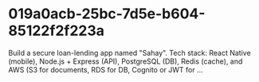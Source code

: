 # 019a0acb-25bc-7d5e-b604-85122f2f223a
Build a secure loan-lending app named "Sahay". Tech stack: React Native (mobile), Node.js + Express (API), PostgreSQL (DB), Redis (cache), and AWS (S3 for documents, RDS for DB, Cognito or JWT for ...
